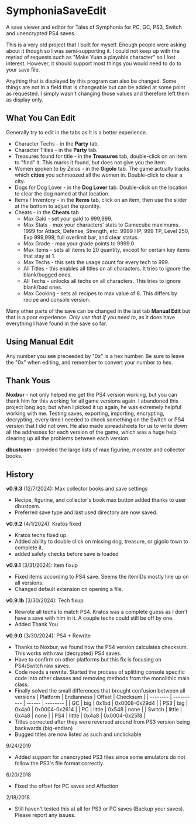 # SymphoniaSaveEdit
A save viewer and editor for Tales of Symphonia for PC, GC, PS3, Switch and unencrypted PS4 saves.

This is a very old project that I built for myself. Enough people were asking about it though so I was semi-supporting it. I could not keep up with the myriad of requests such as "Make Yuan a playable character" so I lost interest. However, it should support most things you would need to do to your save file.

Anything that is displayed by this program can also be changed. Some things are not in a field that is changeable but can be added at some point as requested. I simply wasn't changing those values and therefore left them as display only.

## What You Can Edit
Generally try to edit in the tabs as it is a better experience.
* Character Techs - in the **Party** tab.
* Character Titles - in the **Party** tab.
* Treasures found for title - in the **Treasures** tab, double-click on an item to "find" it. This marks it found, but does not give you the item.
* Women spoken to by Zelos - in the **Gigolo** tab. The game actually tracks which **cities** you schmoozed all the women in. Double-click to clear a city.
* Dogs for Dog Lover - in the **Dog Lover** tab. Double-click on the location to clear the dog named at that location.
* Items / Inventory - in the **Items** tab, click on an item, then use the slider at the bottom to adjust the quantity.
* Cheats - in the **Cheats** tab
	* Max Gald - set your gald to 999,999.
 	* Max Stats - max your characters' stats to Gamecube maximums. 1999 for Attack, Defense, Strength, etc. 9999 HP, 999 TP, Level 250, Exp 999,999, full overlimit bar, and clear status.
  	* Max Grade - max your grade points to 9999.0
  	* Max Items - sets all items to 20 quantity, except for certain key items that stay at 1.
  	* Max Techs - this sets the usage count for every tech to 999.
  	* All Titles - this enables all titles on all characters. It tries to ignore the blank/bugged ones.
  	* All Techs - unlocks all techs on all characters. This tries to ignore blank/bad ones.
  	* Max Cooking - sets all recipes to max value of 8. This differs by recipe and console version.

Many other parts of the save can be changed in the last tab **Manual Edit** but that is a poor experience. *Only use that if you need to*, as it does have everything I have found in the save so far.

## Using Manual Edit
Any number you see preceeded by "0x" is a hex number. Be sure to leave the "0x" when editing, and 
remember to convert your number to hex.

## Thank Yous
**Noxbur** - not only helped me get the PS4 version working, but you can thank him for this working for all game versions again. I abandoned this project long ago, but when I picked it up again, he was extremely helpful working with me. Testing saves, exporting, importing, encrypting, decrypting, every time I needed to check something on the Switch or PS4 version that I did not own. He also made spreadsheets for us to write down all the addresses for each version of the game, which was a huge help clearing up all the problems between each version.

**dbustosm** - provided the large lists of max figurine, monster and collector books.

## History
**v0.9.3** (12/7/2024): Max collector books and save settings
* Recipe, figurine, and collector's book max button added thanks to user dbustosm.
* Preferred save type and last used directory are now saved.
  
**v0.9.2** (4/1/2024): Kratos fixed
* Kratos techs fixed up.
* Added ability to double click on missing dog, treasure, or gigolo town to complete it.
* added safety checks before save is loaded
  
**v0.9.1** (3/31/2024): Item fixup
* Fixed items according to PS4 save. Seems the itemIDs mostly line up on all versions.
* Changed default extension on opening a file.

**v0.9.1b** (3/30/2024): Tech fixup
* Rewrote all techs to match PS4. Kratos was a complete guess as I don't have a save with him in it. A couple techs could still be off by one.
* Added Thank You

**v0.9.0** (3/30/2024): PS4 + Rewrite
* Thanks to Noxbur, we found how the PS4 version calculates checksum. This works with raw (decrypted) PS4 saves.
* Have to confirm on other platforms but this fix is focusing on PS4/Switch raw saves.  
* Code needs a rewrite. Started the process of splitting console specific code into other classes and removing methods from the monolithic main class.
* Finally solved the small differences that brought confusion between all versions
  | Platform | Endianness | Offset | Checksum |
  | -------- | ---------- | ------ | -------- |
  | GC | big | 0x1bd | 0x0008-0x29d4 |
  | PS3 | big | 0x4a0 | 0x0004-0x2614 |
  | PC | little | 0x548 | none |
  | Switch | little | 0x4a8 | none |
  | PS4 | little | 0x4a8 | 0x0004-0x25f8 |
* Titles corrected after they were reversed around from PS3 version being backwards (big-endian)
* Bugged titles are now listed as such and unclickable

9/24/2019
* Added support for unencrypted PS3 files since some emulators do not follow the PS3's file format correctly.
  
6/20/2018
* Fixed the offset for PC saves and Affection
	
2/18/2018
* Still haven't tested this at all for PS3 or PC saves (Backup your saves). Please report any issues.
